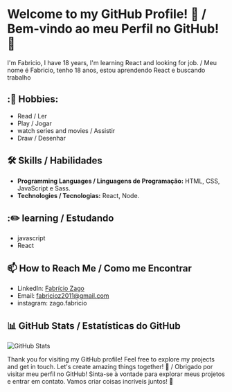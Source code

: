 # Welcome to my GitHub Profile! 👋 / Bem-vindo ao meu Perfil no GitHub! 👋

I'm Fabricio, I have 18 years, I'm learning React and looking for job. / Meu nome é Fabricio, tenho 18 anos, estou aprendendo React e buscando trabalho

## :🤙 Hobbies:

- Read / Ler
- Play / Jogar
- watch series and movies / Assistir
- Draw / Desenhar

## 🛠️ Skills / Habilidades
- **Programming Languages / Linguagens de Programação:** HTML, CSS, JavaScript e Sass.
- **Technologies / Tecnologias:** React, Node.

## :✏️ learning / Estudando

- javascript
- React

## 📫 How to Reach Me / Como me Encontrar
- LinkedIn: [Fabrício Zago](https://www.linkedin.com/in/fabrício-zago-72367a279/)
- Email: fabricioz2011@gmail.com
- instagram: zago.fabricio

## 📊 GitHub Stats / Estatísticas do GitHub
![GitHub Stats](https://github-readme-stats.vercel.app/api?username=your_username&show_icons=true&count_private=true)

Thank you for visiting my GitHub profile! Feel free to explore my projects and get in touch. Let's create amazing things together! 🚀 / Obrigado por visitar meu perfil no GitHub! Sinta-se à vontade para explorar meus projetos e entrar em contato. Vamos criar coisas incríveis juntos! 🚀
